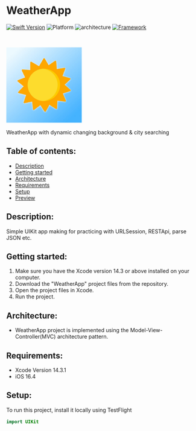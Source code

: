 # WeatherApp

[![Swift Version][swift-image]][swift-url]
![Platform][platform-image]
![architecture]
[![Framework][framework-image]][framework-url]

<br />
<p align="left">
  <a href="https://github.com/hrezolit/Scrumdinger/tree/main/WeatherApp">
    <img src="https://github.com/hrezolit/WeatherApp/blob/main/WheatherApp/Supporting%20Files/Assets.xcassets/AppIcon.appiconset/1024.png" alt="Logo" width="200" height="200">
  </a>

  </p>
</p>
WeatherApp with dynamic changing background & city searching

## Table of contents:
* [Description](#description)
* [Getting started](#getting-started)
* [Architecture](#architecture)
* [Requirements](#requirements)
* [Setup](#setup)
* [Preview](#preview)

## Description:
Simple UIKit app making for practicing with URLSession, RESTApi, parse JSON etc.

## Getting started:
1. Make sure you have the Xcode version 14.3 or above installed on your computer.
2. Download the "WeatherApp" project files from the repository.
3. Open the project files in Xcode.
4. Run the project.

## Architecture:
* WeatherApp project is implemented using the Model-View-Controller(MVC) architecture pattern.
 
## Requirements:
* Xcode Version 14.3.1
* iOS 16.4
	
## Setup:
To run this project, install it locally using TestFlight

```swift
import UIKit

```

[swift-image]: https://img.shields.io/badge/swift-5.8.1-orange.svg
[swift-url]: https://swift.org/
[platform-image]: https://img.shields.io/badge/iOS-grey.svg
[architecture]: https://img.shields.io/badge/MVC-green.svg
[framework-image]: https://img.shields.io/badge/UIKit-blue.svg
[framework-url]: https://developer.apple.com/documentation/uikit/

